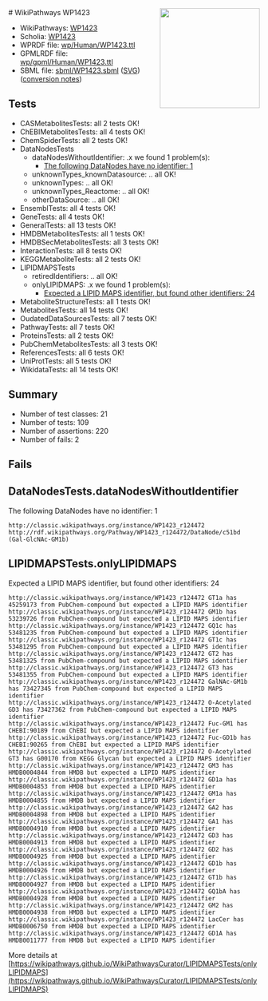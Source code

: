 <img style="float: right; width: 200px" src="../logo.png" />
# WikiPathways WP1423

* WikiPathways: [WP1423](https://identifiers.org/wikipathways:WP1423)
* Scholia: [WP1423](https://scholia.toolforge.org/wikipathways/WP1423)
* WPRDF file: [wp/Human/WP1423.ttl](../wp/Human/WP1423.ttl)
* GPMLRDF file: [wp/gpml/Human/WP1423.ttl](../wp/gpml/Human/WP1423.ttl)
* SBML file: [sbml/WP1423.sbml](../sbml/WP1423.sbml) ([SVG](../sbml/WP1423.svg)) ([conversion notes](../sbml/WP1423.txt))

## Tests
* CASMetabolitesTests: all 2 tests OK!
* ChEBIMetabolitesTests: all 4 tests OK!
* ChemSpiderTests: all 2 tests OK!
* DataNodesTests
    * dataNodesWithoutIdentifier: .x we found 1 problem(s):
        * [The following DataNodes have no identifier: 1](#d2d32fa0)
    * unknownTypes_knownDatasource: .. all OK!
    * unknownTypes: .. all OK!
    * unknownTypes_Reactome: .. all OK!
    * otherDataSource: .. all OK!
* EnsemblTests: all 4 tests OK!
* GeneTests: all 4 tests OK!
* GeneralTests: all 13 tests OK!
* HMDBMetabolitesTests: all 1 tests OK!
* HMDBSecMetabolitesTests: all 3 tests OK!
* InteractionTests: all 8 tests OK!
* KEGGMetaboliteTests: all 2 tests OK!
* LIPIDMAPSTests
    * retiredIdentifiers: .. all OK!
    * onlyLIPIDMAPS: .x we found 1 problem(s):
        * [Expected a LIPID MAPS identifier, but found other identifiers: 24](#d0bfb69b)
* MetaboliteStructureTests: all 1 tests OK!
* MetabolitesTests: all 14 tests OK!
* OudatedDataSourcesTests: all 7 tests OK!
* PathwayTests: all 7 tests OK!
* ProteinsTests: all 2 tests OK!
* PubChemMetabolitesTests: all 3 tests OK!
* ReferencesTests: all 6 tests OK!
* UniProtTests: all 5 tests OK!
* WikidataTests: all 14 tests OK!


## Summary

* Number of test classes: 21
* Number of tests: 109
* Number of assertions: 220
* Number of fails: 2

## Fails

<a name="d2d32fa0" />

## DataNodesTests.dataNodesWithoutIdentifier

The following DataNodes have no identifier: 1
```
http://classic.wikipathways.org/instance/WP1423_r124472 http://rdf.wikipathways.org/Pathway/WP1423_r124472/DataNode/c51bd (Gal-GlcNAc-GM1b)
```

<a name="d0bfb69b" />

## LIPIDMAPSTests.onlyLIPIDMAPS

Expected a LIPID MAPS identifier, but found other identifiers: 24
```
http://classic.wikipathways.org/instance/WP1423_r124472 GT1a has 45259173 from PubChem-compound but expected a LIPID MAPS identifier
http://classic.wikipathways.org/instance/WP1423_r124472 GM1b has 53239726 from PubChem-compound but expected a LIPID MAPS identifier
http://classic.wikipathways.org/instance/WP1423_r124472 GQ1c has 53481235 from PubChem-compound but expected a LIPID MAPS identifier
http://classic.wikipathways.org/instance/WP1423_r124472 GT1c has 53481295 from PubChem-compound but expected a LIPID MAPS identifier
http://classic.wikipathways.org/instance/WP1423_r124472 GT2 has 53481325 from PubChem-compound but expected a LIPID MAPS identifier
http://classic.wikipathways.org/instance/WP1423_r124472 GT3 has 53481355 from PubChem-compound but expected a LIPID MAPS identifier
http://classic.wikipathways.org/instance/WP1423_r124472 GalNAc-GM1b has 73427345 from PubChem-compound but expected a LIPID MAPS identifier
http://classic.wikipathways.org/instance/WP1423_r124472 O-Acetylated GD3 has 73427362 from PubChem-compound but expected a LIPID MAPS identifier
http://classic.wikipathways.org/instance/WP1423_r124472 Fuc-GM1 has CHEBI:90189 from ChEBI but expected a LIPID MAPS identifier
http://classic.wikipathways.org/instance/WP1423_r124472 Fuc-GD1b has CHEBI:90265 from ChEBI but expected a LIPID MAPS identifier
http://classic.wikipathways.org/instance/WP1423_r124472 O-Acetylated GT3 has G00170 from KEGG Glycan but expected a LIPID MAPS identifier
http://classic.wikipathways.org/instance/WP1423_r124472 GM3 has HMDB0004844 from HMDB but expected a LIPID MAPS identifier
http://classic.wikipathways.org/instance/WP1423_r124472 GD1a has HMDB0004853 from HMDB but expected a LIPID MAPS identifier
http://classic.wikipathways.org/instance/WP1423_r124472 GM1a has HMDB0004855 from HMDB but expected a LIPID MAPS identifier
http://classic.wikipathways.org/instance/WP1423_r124472 GA2 has HMDB0004898 from HMDB but expected a LIPID MAPS identifier
http://classic.wikipathways.org/instance/WP1423_r124472 GA1 has HMDB0004910 from HMDB but expected a LIPID MAPS identifier
http://classic.wikipathways.org/instance/WP1423_r124472 GD3 has HMDB0004913 from HMDB but expected a LIPID MAPS identifier
http://classic.wikipathways.org/instance/WP1423_r124472 GD2 has HMDB0004925 from HMDB but expected a LIPID MAPS identifier
http://classic.wikipathways.org/instance/WP1423_r124472 GD1b has HMDB0004926 from HMDB but expected a LIPID MAPS identifier
http://classic.wikipathways.org/instance/WP1423_r124472 GT1b has HMDB0004927 from HMDB but expected a LIPID MAPS identifier
http://classic.wikipathways.org/instance/WP1423_r124472 GQ1bA has HMDB0004928 from HMDB but expected a LIPID MAPS identifier
http://classic.wikipathways.org/instance/WP1423_r124472 GM2 has HMDB0004938 from HMDB but expected a LIPID MAPS identifier
http://classic.wikipathways.org/instance/WP1423_r124472 LacCer has HMDB0006750 from HMDB but expected a LIPID MAPS identifier
http://classic.wikipathways.org/instance/WP1423_r124472 GD1A has HMDB0011777 from HMDB but expected a LIPID MAPS identifier
```

More details at [https://wikipathways.github.io/WikiPathwaysCurator/LIPIDMAPSTests/onlyLIPIDMAPS](https://wikipathways.github.io/WikiPathwaysCurator/LIPIDMAPSTests/onlyLIPIDMAPS)

